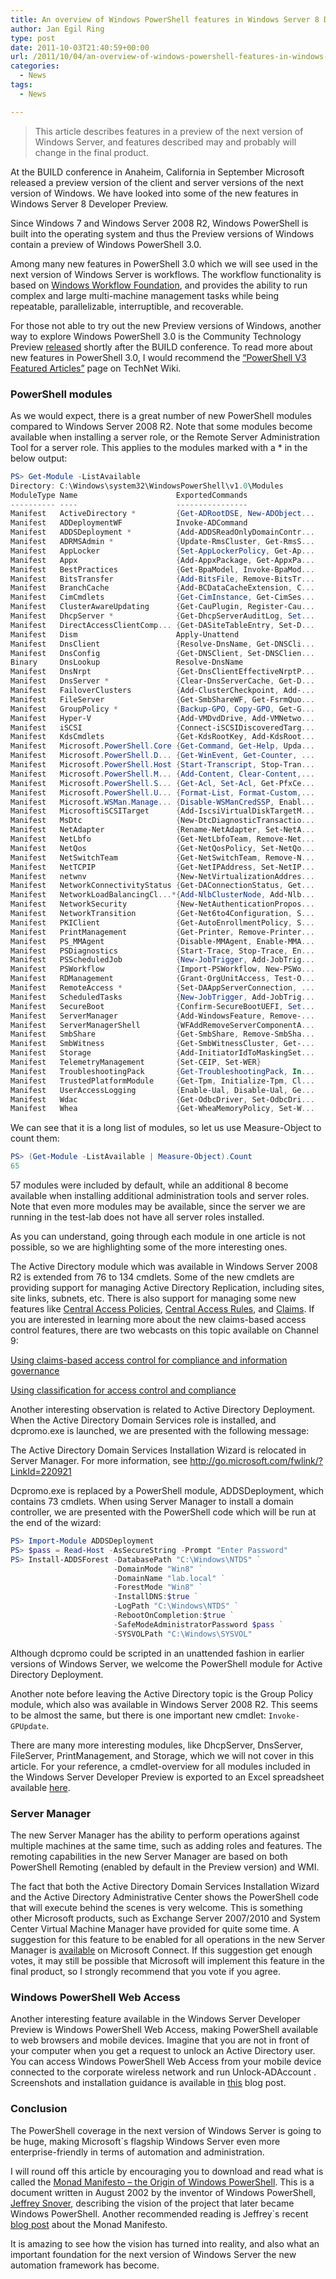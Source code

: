 ```yaml
---
title: An overview of Windows PowerShell features in Windows Server 8 Developer Preview
author: Jan Egil Ring
type: post
date: 2011-10-03T21:40:59+00:00
url: /2011/10/04/an-overview-of-windows-powershell-features-in-windows-server-8-developer-preview/
categories:
  - News
tags:
  - News

---
```

> This article describes features in a preview of the next version of Windows Server, and features described may and probably will change in the final product.

At the BUILD conference in Anaheim, California in September Microsoft released a preview version of the client and server versions of the next version of Windows. We have looked into some of the new features in Windows Server 8 Developer Preview.

Since Windows 7 and Windows Server 2008 R2, Windows PowerShell is built into the operating system and thus the Preview versions of Windows contain a preview of Windows PowerShell 3.0.

Among many new features in PowerShell 3.0 which we will see used in the next version of Windows Server is workflows. The workflow functionality is based on [Windows Workflow Foundation][1], and provides the ability to run complex and large multi-machine management tasks while being repeatable, parallelizable, interruptible, and recoverable.

For those not able to try out the new Preview versions of Windows, another way to explore Windows PowerShell 3.0 is the Community Technology Preview [released][2] shortly after the BUILD conference. To read more about new features in PowerShell 3.0, I would recommend the [“PowerShell V3 Featured Articles”][3] page on TechNet Wiki.

### PowerShell modules

As we would expect, there is a great number of new PowerShell modules compared to Windows Server 2008 R2. Note that some modules become available when installing a server role, or the Remote Server Administration Tool for a server role. This applies to the modules marked with a * in the below output:

```powershell
PS> Get-Module -ListAvailable
Directory: C:\Windows\system32\WindowsPowerShell\v1.0\Modules
ModuleType Name                      ExportedCommands
---------- ----                      ----------------
Manifest   ActiveDirectory *         {Get-ADRootDSE, New-ADObject...
Manifest   ADDeploymentWF            Invoke-ADCommand
Manifest   ADDSDeployment *          {Add-ADDSReadOnlyDomainContr...
Manifest   ADRMSAdmin *              {Update-RmsCluster, Get-RmsS...
Manifest   AppLocker                 {Set-AppLockerPolicy, Get-Ap...
Manifest   Appx                      {Add-AppxPackage, Get-AppxPa...
Manifest   BestPractices             {Get-BpaModel, Invoke-BpaMod...
Manifest   BitsTransfer              {Add-BitsFile, Remove-BitsTr...
Manifest   BranchCache               {Add-BCDataCacheExtension, C...
Manifest   CimCmdlets                {Get-CimInstance, Get-CimSes...
Manifest   ClusterAwareUpdating      {Get-CauPlugin, Register-Cau...
Manifest   DhcpServer *              {Get-DhcpServerAuditLog, Set...
Manifest   DirectAccessClientComp... {Get-DASiteTableEntry, Set-D...
Manifest   Dism                      Apply-Unattend
Manifest   DnsClient                 {Resolve-DnsName, Get-DNSCli...
Manifest   DnsConfig                 {Get-DNSClient, Set-DNSClien...
Binary     DnsLookup                 Resolve-DnsName
Manifest   DnsNrpt                   {Get-DnsClientEffectiveNrptP...
Manifest   DnsServer *               {Clear-DnsServerCache, Get-D...
Manifest   FailoverClusters          {Add-ClusterCheckpoint, Add-...
Manifest   FileServer                {Get-SmbShareWF, Get-FsrmQuo...
Manifest   GroupPolicy *             {Backup-GPO, Copy-GPO, Get-G...
Manifest   Hyper-V                   {Add-VMDvdDrive, Add-VMNetwo...
Manifest   iSCSI                     {Connect-iSCSIDiscoveredTarg...
Manifest   KdsCmdlets                {Get-KdsRootKey, Add-KdsRoot...
Manifest   Microsoft.PowerShell.Core {Get-Command, Get-Help, Upda...
Manifest   Microsoft.PowerShell.D... {Get-WinEvent, Get-Counter, ...
Manifest   Microsoft.PowerShell.Host {Start-Transcript, Stop-Tran...
Manifest   Microsoft.PowerShell.M... {Add-Content, Clear-Content,...
Manifest   Microsoft.PowerShell.S... {Get-Acl, Set-Acl, Get-PfxCe...
Manifest   Microsoft.PowerShell.U... {Format-List, Format-Custom,...
Manifest   Microsoft.WSMan.Manage... {Disable-WSManCredSSP, Enabl...
Manifest   MicrosoftiSCSITarget      {Add-IscsiVirtualDiskTargetM...
Manifest   MsDtc                     {New-DtcDiagnosticTransactio...
Manifest   NetAdapter                {Rename-NetAdapter, Set-NetA...
Manifest   NetLbfo                   {Get-NetLbfoTeam, Remove-Net...
Manifest   NetQos                    {Get-NetQosPolicy, Set-NetQo...
Manifest   NetSwitchTeam             {Get-NetSwitchTeam, Remove-N...
Manifest   NetTCPIP                  {Get-NetIPAddress, Set-NetIP...
Manifest   netwnv                    {New-NetVirtualizationAddres...
Manifest   NetworkConnectivityStatus {Get-DAConnectionStatus, Get...
Manifest   NetworkLoadBalancingCl...*{Add-NlbClusterNode, Add-Nlb...
Manifest   NetworkSecurity           {New-NetAuthenticationPropos...
Manifest   NetworkTransition         {Get-Net6to4Configuration, S...
Manifest   PKIClient                 {Get-AutoEnrollmentPolicy, S...
Manifest   PrintManagement           {Get-Printer, Remove-Printer...
Manifest   PS_MMAgent                {Disable-MMAgent, Enable-MMA...
Manifest   PSDiagnostics             {Start-Trace, Stop-Trace, En...
Manifest   PSScheduledJob            {New-JobTrigger, Add-JobTrig...
Manifest   PSWorkflow                {Import-PSWorkflow, New-PSWo...
Manifest   RDManagement              {Grant-OrgUnitAccess, Test-O...
Manifest   RemoteAccess *            {Set-DAAppServerConnection, ...
Manifest   ScheduledTasks            {New-JobTrigger, Add-JobTrig...
Manifest   SecureBoot                {Confirm-SecureBootUEFI, Set...
Manifest   ServerManager             {Add-WindowsFeature, Remove-...
Manifest   ServerManagerShell        {WFAddRemoveServerComponentA...
Manifest   SmbShare                  {Get-SmbShare, Remove-SmbSha...
Manifest   SmbWitness                {Get-SmbWitnessCluster, Get-...
Manifest   Storage                   {Add-InitiatorIdToMaskingSet...
Manifest   TelemetryManagement       {Set-CEIP, Set-WER}
Manifest   TroubleshootingPack       {Get-TroubleshootingPack, In...
Manifest   TrustedPlatformModule     {Get-Tpm, Initialize-Tpm, Cl...
Manifest   UserAccessLogging         {Enable-Ual, Disable-Ual, Ge...
Manifest   Wdac                      {Get-OdbcDriver, Set-OdbcDri...
Manifest   Whea                      {Get-WheaMemoryPolicy, Set-W...
```

We can see that it is a long list of modules, so let us use Measure-Object to count them:

```powershell
PS> (Get-Module -ListAvailable | Measure-Object).Count
65
```

57 modules were included by default, while an additional 8 become available when installing additional administration tools and server roles. Note that even more modules may be available, since the server we are running in the test-lab does not have all server roles installed.

As you can understand, going through each module in one article is not possible, so we are highlighting some of the more interesting ones.

The Active Directory module which was available in Windows Server 2008 R2 is extended from 76 to 134 cmdlets. Some of the new cmdlets are providing support for managing Active Directory Replication, including sites, site links, subnets, etc. There is also support for managing some new features like [Central Access Policies][4], [Central Access Rules][5], and [Claims][6]. If you are interested in learning more about the new claims-based access control features, there are two webcasts on this topic available on Channel 9:

[Using claims-based access control for compliance and information governance][7]

[Using classification for access control and compliance][8]

Another interesting observation is related to Active Directory Deployment. When the Active Directory Domain Services role is installed, and dcpromo.exe is launched, we are presented with the following message:

The Active Directory Domain Services Installation Wizard is relocated in Server Manager. For more information, see <http://go.microsoft.com/fwlink/?LinkId=220921>

Dcpromo.exe is replaced by a PowerShell module, ADDSDeployment, which contains 73 cmdlets. When using Server Manager to install a domain controller, we are presented with the PowerShell code which will be run at the end of the wizard:

```powershell
PS> Import-Module ADDSDeployment
PS> $pass = Read-Host -AsSecureString -Prompt "Enter Password"
PS> Install-ADDSForest -DatabasePath "C:\Windows\NTDS" ` 
                       -DomainMode "Win8" ` 
                       -DomainName "lab.local" ` 
                       -ForestMode "Win8" ` 
                       -InstallDNS:$true ` 
                       -LogPath "C:\Windows\NTDS" ` 
                       -RebootOnCompletion:$true ` 
                       -SafeModeAdministratorPassword $pass ` 
                       -SYSVOLPath "C:\Windows\SYSVOL"
```

Although dcpromo could be scripted in an unattended fashion in earlier versions of Windows Server, we welcome the PowerShell module for Active Directory Deployment.

Another note before leaving the Active Directory topic is the Group Policy module, which also was available in Windows Server 2008 R2. This seems to be almost the same, but there is one important new cmdlet: `Invoke-GPUpdate`.

There are many more interesting modules, like DhcpServer, DnsServer, FileServer, PrintManagement, and Storage, which we will not cover in this article. For your reference, a cmdlet-overview for all modules included in the Windows Server Developer Preview is exported to an Excel spreadsheet available [here][9].

### Server Manager

The new Server Manager has the ability to perform operations against multiple machines at the same time, such as adding roles and features. The remoting capabilities in the new Server Manager are based on both PowerShell Remoting (enabled by default in the Preview version) and WMI.

The fact that both the Active Directory Domain Services Installation Wizard and the Active Directory Administrative Center shows the PowerShell code that will execute behind the scenes is very welcome. This is something other Microsoft products, such as Exchange Server 2007/2010 and System Center Virtual Machine Manager have provided for quite some time. A suggestion for this feature to be enabled for all operations in the new Server Manager is [available][10] on Microsoft Connect. If this suggestion get enough votes, it may still be possible that Microsoft will implement this feature in the final product, so I strongly recommend that you vote if you agree.

### Windows PowerShell Web Access

Another interesting feature available in the Windows Server Developer Preview is Windows PowerShell Web Access, making PowerShell available to web browsers and mobile devices. Imagine that you are not in front of your computer when you get a request to unlock an Active Directory user. You can access Windows PowerShell Web Access from your mobile device connected to the corporate wireless network and run Unlock-ADAccount <username>. Screenshots and installation guidance is available in [this][11] blog post.

### Conclusion

The PowerShell coverage in the next version of Windows Server is going to be huge, making Microsoft\`s flagship Windows Server even more enterprise-friendly in terms of automation and administration.

I will round off this article by encouraging you to download and read what is called the [Monad Manifesto – the Origin of Windows PowerShell][12]. This is a document written in August 2002 by the inventor of Windows PowerShell, [Jeffrey Snover][13], describing the vision of the project that later became Windows PowerShell. Another recommended reading is Jeffrey\`s recent [blog post][14] about the Monad Manifesto.

It is amazing to see how the vision has turned into reality, and also what an important foundation for the next version of Windows Server the new automation framework has become.

[1]: http://msdn.microsoft.com/en-us/netframework/aa663328
[2]: http://blogs.msdn.com/b/powershell/archive/2011/09/20/windows-management-framework-3-0-community-technology-preview-ctp-1-available-for-download.aspx
[3]: http://social.technet.microsoft.com/wiki/contents/articles/powershell-v3-featured-articles.aspx
[4]: http://msdn.microsoft.com/en-us/library/windows/desktop/hh404211%28v=vs.85%29.aspx
[5]: http://msdn.microsoft.com/en-us/library/windows/desktop/hh404214%28v=VS.85%29.aspx
[6]: http://msdn.microsoft.com/en-us/library/windows/desktop/hh404218%28v=VS.85%29.aspx
[7]: http://channel9.msdn.com/Events/BUILD/BUILD2011/SAC-422T
[8]: http://channel9.msdn.com/Events/BUILD/BUILD2011/SAC-426T
[9]: /downloads/Windows_Server_Developer_Preview_PowerShell_Modules.zip
[10]: https://connect.microsoft.com/PowerShell/feedback/details/692780/exposing-powershell-commands-in-server-8s-server-manager
[11]: http://blog.powershell.no/2011/09/14/windows-powershell-web-access/
[12]: http://blogs.msdn.com/b/powershell/archive/2007/03/19/monad-manifesto-the-origin-of-windows-powershell.aspx
[13]: http://www.microsoft.com/presspass/exec/de/snover/default.mspx
[14]: http://www.jsnover.com/blog/2011/10/01/monad-manifesto